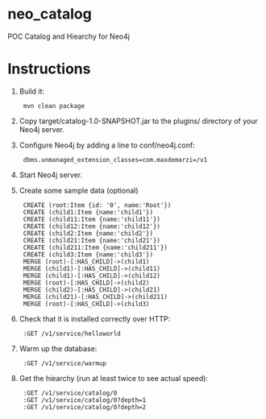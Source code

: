 # neo_catalog
POC Catalog and Hiearchy for Neo4j

# Instructions

1. Build it:

        mvn clean package

2. Copy target/catalog-1.0-SNAPSHOT.jar to the plugins/ directory of your Neo4j server.

3. Configure Neo4j by adding a line to conf/neo4j.conf:

        dbms.unmanaged_extension_classes=com.maxdemarzi=/v1

4. Start Neo4j server.

5. Create some sample data (optional)

        CREATE (root:Item {id: '0', name:'Root'})
        CREATE (child1:Item {name:'child1'})
        CREATE (child11:Item {name:'child11'})
        CREATE (child12:Item {name:'child12'})
        CREATE (child2:Item {name:'child2'})
        CREATE (child21:Item {name:'child21'})
        CREATE (child211:Item {name:'child211'})
        CREATE (child3:Item {name:'child3'})
        MERGE (root)-[:HAS_CHILD]->(child1)
        MERGE (child1)-[:HAS_CHILD]->(child11)
        MERGE (child1)-[:HAS_CHILD]->(child12)
        MERGE (root)-[:HAS_CHILD]->(child2)
        MERGE (child2)-[:HAS_CHILD]->(child21)
        MERGE (child21)-[:HAS_CHILD]->(child211)
        MERGE (root)-[:HAS_CHILD]->(child3)


6. Check that it is installed correctly over HTTP:

        :GET /v1/service/helloworld
        
7. Warm up the database:

        :GET /v1/service/warmup
                
8. Get the hiearchy (run at least twice to see actual speed):                 

        :GET /v1/service/catalog/0
        :GET /v1/service/catalog/0?depth=1
        :GET /v1/service/catalog/0?depth=2